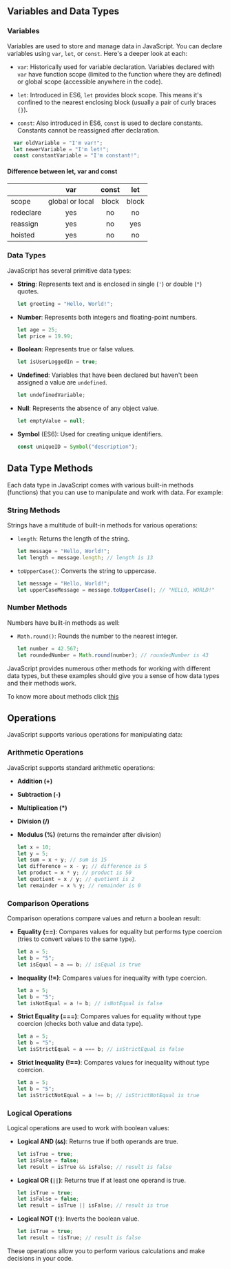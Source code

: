 ## Variables and Data Types

### Variables

Variables are used to store and manage data in JavaScript. You can declare variables using `var`, `let`, or `const`. Here's a deeper look at each:

- `var`: Historically used for variable declaration. Variables declared with `var` have function scope (limited to the function where they are defined) or global scope (accessible anywhere in the code).

- `let`: Introduced in ES6, `let` provides block scope. This means it's confined to the nearest enclosing block (usually a pair of curly braces `{}`).

- `const`: Also introduced in ES6, `const` is used to declare constants. Constants cannot be reassigned after declaration.

```javascript
  var oldVariable = "I'm var!";
  let newerVariable = "I'm let!";
  const constantVariable = "I'm constant!";
```

#### Difference between let, var and const

  |           |       var       | const |  let  |
  | :-------- | :-------------: | :---: | :---: |
  | scope     | global or local | block | block |
  | redeclare |       yes       |  no   |  no   |
  | reassign  |       yes       |  no   |  yes  |
  | hoisted   |       yes       |  no   |  no   |


### Data Types

JavaScript has several primitive data types:

- **String**: Represents text and is enclosed in single (`'`) or double (`"`) quotes.

  ```javascript
  let greeting = "Hello, World!";
  ```

- **Number**: Represents both integers and floating-point numbers.

  ```javascript
  let age = 25;
  let price = 19.99;
  ```

- **Boolean**: Represents true or false values.

  ```javascript
  let isUserLoggedIn = true;
  ```

- **Undefined**: Variables that have been declared but haven't been assigned a value are `undefined`.

  ```javascript
  let undefinedVariable;
  ```

- **Null**: Represents the absence of any object value.

  ```javascript
  let emptyValue = null;
  ```

- **Symbol** (ES6): Used for creating unique identifiers.

  ```javascript
  const uniqueID = Symbol("description");
  ```

## Data Type Methods

Each data type in JavaScript comes with various built-in methods (functions) that you can use to manipulate and work with data. For example:

### String Methods

Strings have a multitude of built-in methods for various operations:

- `length`: Returns the length of the string.

  ```javascript
  let message = "Hello, World!";
  let length = message.length; // length is 13
  ```

- `toUpperCase()`: Converts the string to uppercase.

  ```javascript
  let message = "Hello, World!";
  let upperCaseMessage = message.toUpperCase(); // "HELLO, WORLD!"
  ```

### Number Methods

Numbers have built-in methods as well:

- `Math.round()`: Rounds the number to the nearest integer.

  ```javascript
  let number = 42.567;
  let roundedNumber = Math.round(number); // roundedNumber is 43
  ```

JavaScript provides numerous other methods for working with different data types, but these examples should give you a sense of how data types and their methods work.

To know more about methods click [this](/day_3/lessons/JS/tutorial/methods.md)

## Operations

JavaScript supports various operations for manipulating data:

### Arithmetic Operations

JavaScript supports standard arithmetic operations:

- **Addition (+)**
- **Subtraction (-)**
- **Multiplication (\*)**
- **Division (/)**
- **Modulus (%)** (returns the remainder after division)

  ```javascript
  let x = 10;
  let y = 5;
  let sum = x + y; // sum is 15
  let difference = x - y; // difference is 5
  let product = x * y; // product is 50
  let quotient = x / y; // quotient is 2
  let remainder = x % y; // remainder is 0
  ```

### Comparison Operations

Comparison operations compare values and return a boolean result:

- **Equality (==)**: Compares values for equality but performs type coercion (tries to convert values to the same type).

  ```javascript
  let a = 5;
  let b = "5";
  let isEqual = a == b; // isEqual is true
  ```

- **Inequality (!=)**: Compares values for inequality with type coercion.

  ```javascript
  let a = 5;
  let b = "5";
  let isNotEqual = a != b; // isNotEqual is false
  ```

- **Strict Equality (===)**: Compares values for equality without type coercion (checks both value and data type).

  ```javascript
  let a = 5;
  let b = "5";
  let isStrictEqual = a === b; // isStrictEqual is false
  ```

- **Strict Inequality (!==)**: Compares values for inequality without type coercion.

  ```javascript
  let a = 5;
  let b = "5";
  let isStrictNotEqual = a !== b; // isStrictNotEqual is true
  ```

### Logical Operations

Logical operations are used to work with boolean values:

- **Logical AND (`&&`)**: Returns true if both operands are true.

  ```javascript
  let isTrue = true;
  let isFalse = false;
  let result = isTrue && isFalse; // result is false
  ```

- **Logical OR (`||`)**: Returns true if at least one operand is true.

  ```javascript
  let isTrue = true;
  let isFalse = false;
  let result = isTrue || isFalse; // result is true
  ```

- **Logical NOT (`!`)**: Inverts the boolean value.

  ```javascript
  let isTrue = true;
  let result = !isTrue; // result is false
  ```

These operations allow you to perform various calculations and make decisions in your code.
